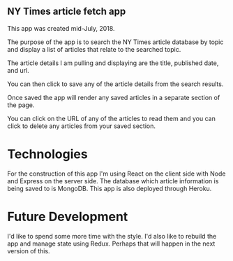 ## NY Times article fetch app

This app was created mid-July, 2018. 

The purpose of the app is to search the NY Times article database by topic and display a list of articles that relate to the searched topic. 

The article details I am pulling and displaying are the title, published date, and url. 

You can then click to save any of the article details from the search results. 

Once saved the app will render any saved articles in a separate section of the page. 

You can click on the URL of any of the articles to read them and you can click to delete any articles from your saved section. 

# Technologies

For the construction of this app I'm using React on the client side with Node and Express on the server side. The database which article information is being saved to is MongoDB. This app is also deployed through Heroku. 

# Future Development

I'd like to spend some more time with the style. I'd also like to rebuild the app and manage state using Redux. Perhaps that will happen in the next version of this. 

